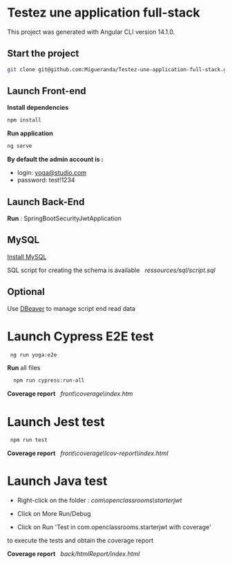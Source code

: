 # Testez une application full-stack

This project was generated with Angular CLI version 14.1.0.

## Start the project

```bash
git clone git@github.com:Migueranda/Testez-une-application-full-stack.git
```

## Launch Front-end
**Install dependencies**

```bash
npm install
```
**Run application**

```bash
ng serve
```
**By default the admin account is :**

* login: yoga@studio.com
* password: test!1234

## Launch Back-End

**Run** : SpringBootSecurityJwtApplication 

## MySQL
[Install MySQL](https://dev.mysql.com/downloads/installer/)

SQL script for creating the schema is available&nbsp;&nbsp;&nbsp;*ressources/sql/script.sql*

## Optional

Use [DBeaver](https://dbeaver.io/download/) to manage script end read data
 
# Launch Cypress E2E test

```bash
 ng run yoga:e2e
```
**Run** all files

```bash
  npm run cypress:run-all
```
**Coverage report**&nbsp;&nbsp;&nbsp;*front\coverage\index.htm*

# Launch Jest test

```bash
 npm run test
```
**Coverage report**&nbsp;&nbsp;&nbsp;*front\coverage\lcov-report\index.html*

# Launch Java test

* Right-click on the folder : *com\openclassrooms\starterjwt*

* Click on More Run/Debug

* Click on Run 'Test in com.openclassrooms.starterjwt with coverage'

to execute the tests and obtain the coverage report

**Coverage report**&nbsp;&nbsp;&nbsp;*back/htmlReport/index.html*



